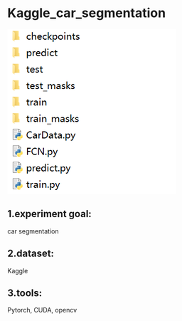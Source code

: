 # Kaggle_car_segmentation
![文件目录](https://github.com/KennanYang/Kaggle_car_segmentation/blob/main/file.png)
## 1.experiment goal:
  car segmentation
## 2.dataset:
  Kaggle
## 3.tools:
  Pytorch, CUDA, opencv

